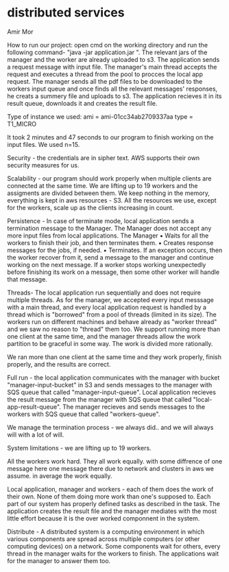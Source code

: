 # distributed services
Amir Mor

How to run our project:
open cmd on the working directory and run the following command- "java -jar application.jar <inputFileName>  <outputFileName> <n>".
The relevant jars of the manager and the worker are already uploaded to s3.
The application sends a request message with input file. The manager's main thread accepts the request and executes a 
thread from the pool to procces the local app request. The manager sends all the pdf files to be downloaded to the workers input queue and once finds 
all the relevant messages' responses, he creats a summery file and uploads to s3. The application recieves it in its result queue,
downloads it and creates the result file.

Type of instance we used:
ami = ami-01cc34ab2709337aa
type = T1_MICRO

It took 2 minutes and 47 seconds to our program to finish working on the input files. We used n=15.

Security - the credentials are in sipher text. AWS supports their own security measures for us.

Scalability - our program should work properly when multiple clients are connected at the same time.
We are lifting up to 19 workers and the assigments are divided between them.
We keep nothing in the memory, everything is kept in aws resources - S3.
All the resources we use, except for the workers, scale up as the clients increasing in count.

Persistence - In case of terminate mode, local application sends a termination
message to the Manager. The Manager does not accept any more input files from local applications. The Manager
▪ Waits for all the workers to finish their job, and then terminates them.
▪ Creates response messages for the jobs, if needed.
▪ Terminates.
If an exception occurs, then the worker recover from it, send a message to the
manager and continue working on the next message.
If a worker stops working unexpectedly before finishing its work on a message, then some
other worker will handle that message.

Threads-
The local application run sequentially and does not require multiple threads.
As for the manager, we accepted every input messsage with a main thread, and every local application request is handled 
by a thread which is "borrowed" from a pool of threads (limited in its size).
The workers run on different machines and behave already as "worker thread" and we saw no reason to "thread" them too.
We support running more than one client at the same time, and the manager threads allow the work partition to be graceful in some way.
The work is divided more rationally.

We ran more than one client at the same time and they work properly, finish properly, and the results are correct.

Full run - the local application communicates with the manager with bucket "manager-input-bucket" in S3 and sends messages to the manager
with SQS queue that called "manager-input-queue". Local application recieves the result message from the manager with SQS queue 
that called "local-app-result-queue". 
The manager recieves and sends messages to the workers with SQS queue that called "workers-queue".

 
We manage the termination process - we always did.. and we will always will with a lot of will.

System limitations - we are lifting up to 19 workers.

All the workers work hard. They all work equally. 
with some diffrence of one message here one message there due to network and clusters in aws we assume.
in average the work equally.

Local application, manager and workers - each of them does the work of their own.
None of them doing more work than one's supposed to. Each part of our system has properly defined tasks as described in the task.
The application creates the result file and the manager mediates with the most little effort because it is the 
over worked componnent in the system.

Distribute - 
A distributed system is a computing environment in which various components are spread across multiple computers
(or other computing devices) on a network.
Some components wait for others, every thread in the manager waits for the workers to finish.
The applications wait for the manager to answer them too. 
